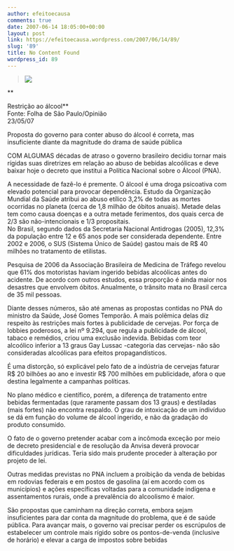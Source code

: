 ```yaml
---
author: efeitoecausa
comments: true
date: 2007-06-14 18:05:00+00:00
layout: post
link: https://efeitoecausa.wordpress.com/2007/06/14/89/
slug: '89'
title: No Content Found
wordpress_id: 89
---
```


>[![](http://efeitoecausa.files.wordpress.com/2007/06/armario.gif?w=225)](http://efeitoecausa.files.wordpress.com/2007/06/armario.gif)  


  
**  
  
  
  
  
Restrição ao álcool**  
Fonte: Folha de São Paulo/Opinião  
23/05/07  
  
Proposta do governo para conter abuso do álcool é correta, mas insuficiente diante da magnitude do drama de saúde pública  
  
COM ALGUMAS décadas de atraso o governo brasileiro decidiu tornar mais rígidas suas diretrizes em relação ao abuso de bebidas alcoólicas e deve baixar hoje o decreto que institui a Política Nacional sobre o Álcool (PNA).  
  
A necessidade de fazê-lo é premente. O álcool é uma droga psicoativa com elevado potencial para provocar dependência. Estudo da Organização Mundial da Saúde atribui ao abuso etílico 3,2% de todas as mortes ocorridas no planeta (cerca de 1,8 milhão de óbitos anuais). Metade delas tem como causa doenças e a outra metade ferimentos, dos quais cerca de 2/3 são não-intencionais e 1/3 propositais.  
No Brasil, segundo dados da Secretaria Nacional Antidrogas (2005), 12,3% da população entre 12 e 65 anos pode ser considerada dependente. Entre 2002 e 2006, o SUS (Sistema Único de Saúde) gastou mais de R$ 40 milhões no tratamento de etilistas.  
  
Pesquisa de 2006 da Associação Brasileira de Medicina de Tráfego revelou que 61% dos motoristas haviam ingerido bebidas alcoólicas antes do acidente. De acordo com outros estudos, essa proporção é ainda maior nos desastres que envolvem óbitos. Anualmente, o trânsito mata no Brasil cerca de 35 mil pessoas.  
  
Diante desses números, são até amenas as propostas contidas no PNA do ministro da Saúde, José Gomes Temporão. A mais polêmica delas diz respeito às restrições mais fortes à publicidade de cervejas. Por força de lobbies poderosos, a lei nº 9.294, que regula a publicidade de álcool, tabaco e remédios, criou uma exclusão indevida. Bebidas com teor alcoólico inferior a 13 graus Gay Lussac -categoria das cervejas- não são consideradas alcoólicas para efeitos propagandísticos.  
  
É uma distorção, só explicável pelo fato de a indústria de cervejas faturar R$ 20 bilhões ao ano e investir R$ 700 milhões em publicidade, afora o que destina legalmente a campanhas políticas.  
  
No plano médico e científico, porém, a diferença de tratamento entre bebidas fermentadas (que raramente passam dos 13 graus) e destiladas (mais fortes) não encontra respaldo. O grau de intoxicação de um indivíduo se dá em função do volume de álcool ingerido, e não da gradação do produto consumido.  
  
O fato de o governo pretender acabar com a incômoda exceção por meio de decreto presidencial e de resolução da Anvisa deverá provocar dificuldades jurídicas. Teria sido mais prudente proceder à alteração por projeto de lei.  
  
Outras medidas previstas no PNA incluem a proibição da venda de bebidas em rodovias federais e em postos de gasolina (aí em acordo com os municípios) e ações específicas voltadas para a comunidade indígena e assentamentos rurais, onde a prevalência do alcoolismo é maior.  
  
São propostas que caminham na direção correta, embora sejam insuficientes para dar conta da magnitude do problema, que é de saúde pública. Para avançar mais, o governo vai precisar perder os escrúpulos de estabelecer um controle mais rígido sobre os pontos-de-venda (inclusive de horário) e elevar a carga de impostos sobre bebidas
